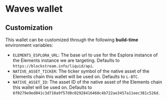 # Waves wallet

## Customization

This wallet can be customized through the following **build-time** environment variables:

- `ELEMENTS_ESPLORA_URL`: The base url to use for the Esplora instance of the Elements instance we are targeting.
  Defaults to `https://blockstream.info/liquid/api`.
- `NATIVE_ASSET_TICKER`: The ticker symbol of the native asset of the Elements chain this wallet will be used on.
  Defaults to `L-BTC`.
- `NATIVE_ASSET_ID`: The asset ID of the native asset of the Elements chain this wallet will be used on.
  Defaults to `6f0279e9ed041c3d710a9f57d0c02928416460c4b722ae3457a11eec381c526d`.
